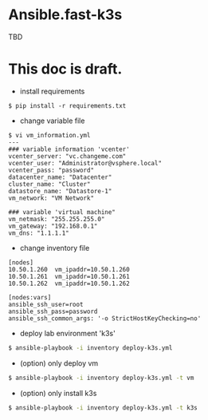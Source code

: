 # Ansible.fast-k3s

TBD   

# This doc is draft.
   
* install requirements   
```console
$ pip install -r requirements.txt
```
   
* change variable file
```console
$ vi vm_information.yml
---
### variable information 'vcenter'
vcenter_server: "vc.changeme.com"
vcenter_user: "Administrator@vsphere.local"
vcenter_pass: "password"
datacenter_name: "Datacenter"
cluster_name: "Cluster"
datastore_name: "Datastore-1"
vm_network: "VM Network"

### variable 'virtual machine"
vm_netmask: "255.255.255.0"
vm_gateway: "192.168.0.1"
vm_dns: "1.1.1.1"
```
   
* change inventory file   
```console
[nodes]
10.50.1.260	 vm_ipaddr=10.50.1.260
10.50.1.261	 vm_ipaddr=10.50.1.261
10.50.1.262	 vm_ipaddr=10.50.1.262

[nodes:vars]
ansible_ssh_user=root
ansible_ssh_pass=password
ansible_ssh_common_args: '-o StrictHostKeyChecking=no'
```
   
* deploy lab environment 'k3s'
```bash
$ ansible-playbook -i inventory deploy-k3s.yml 
```
   
* (option) only deploy vm   
```bash
$ ansible-playbook -i inventory deploy-k3s.yml -t vm
```
   
* (option) only install k3s
```bash
$ ansible-playbook -i inventory deploy-k3s.yml -t k3s
```
